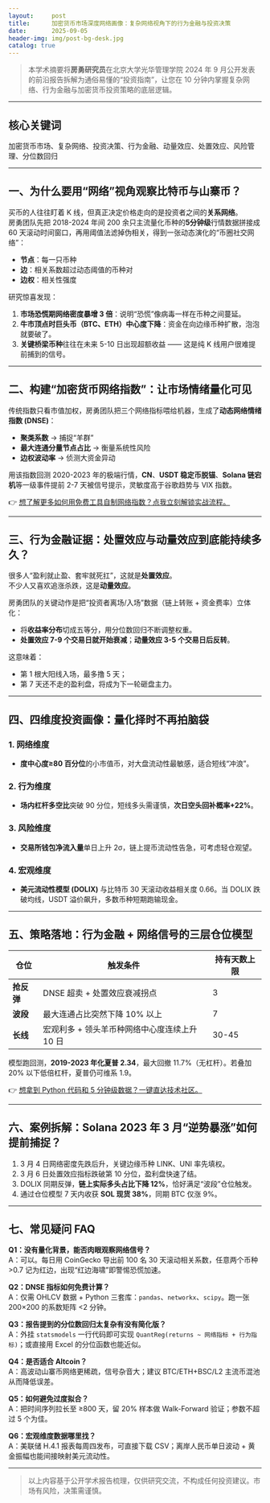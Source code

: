 ```yaml
---
layout:     post
title:      加密货币市场深度网络画像：复杂网络视角下的行为金融与投资决策
date:       2025-09-05
header-img: img/post-bg-desk.jpg
catalog: true
---
```


> 本学术摘要将**房勇研究员**在北京大学光华管理学院 2024 年 9 月公开发表的前沿报告拆解为通俗易懂的“投资指南”，让您在 10 分钟内掌握复杂网络、行为金融与加密货币投资策略的底层逻辑。

---

## 核心关键词  
加密货币市场、复杂网络、投资决策、行为金融、动量效应、处置效应、风险管理、分位数回归

---

## 一、为什么要用“网络”视角观察比特币与山寨币？

买币的人往往盯着 K 线，但真正决定价格走向的是投资者之间的**关系网络**。  
房勇团队先把 2018-2024 年间 200 余只主流量化币种的**5分钟级**行情数据拼接成 60 天滚动时间窗口，再用阈值法滤掉伪相关，得到一张动态演化的“币圈社交网络”：

- **节点**：每一只币种  
- **边**：相关系数超过动态阈值的币种对  
- **边权**：相关性强度

研究惊喜发现：

1. **市场恐慌期网络密度暴增 3 倍**：说明“恐慌”像病毒一样在币种之间蔓延。  
2. **牛市顶点时巨头币（BTC、ETH）中心度下降**：资金在向边缘币种扩散，泡泡就要破了。  
3. **关键桥梁币种**往往在未来 5-10 日出现超额收益 —— 这是纯 K 线用户很难提前捕到的信号。

---

## 二、构建“加密货币网络指数”：让市场情绪量化可见

传统指数只看市值加权，房勇团队把三个网络指标喂给机器，生成了**动态网络情绪指数 (DNSE)**：

- **聚类系数** → 捕捉“羊群”  
- **最大连通分量节点占比** → 衡量系统性风险  
- **边权波动率** → 侦测大资金异动

用该指数回测 2020-2023 年的极端行情，**CN**、**USDT 稳定币脱锚**、**Solana 链宕机**等一级事件提前 2-7 天被信号提示，灵敏度高于谷歌趋势与 VIX 指数。

👉 [想了解更多如何用免费工具自制网络指数？点我立刻解锁实战流程。](https://okxdog.com/)

---

## 三、行为金融证据：处置效应与动量效应到底能持续多久？

很多人“盈利就止盈、套牢就死扛”，这就是**处置效应**。  
不少人又喜欢追涨杀跌，这是**动量效应**。  

房勇团队的关键动作是把“投资者离场/入场”数据（链上转账 + 资金费率）立体化：

- 将**收益率分布**切成五等分，用分位数回归不断调整权重。  
- **处置效应 7-9 个交易日就开始衰减**；**动量效应 3-5 个交易日后反转**。  

这意味着：  
- 第 1 根大阳线入场，最多撸 5 天；  
- 第 7 天还不走的盈利盘，将成为下一轮砸盘主力。  

---

## 四、四维度投资画像：量化择时不再拍脑袋

### 1. 网络维度  
- **度中心度≥80 百分位**的小市值币，对大盘流动性最敏感，适合短线“冲浪”。  

### 2. 行为维度  
- **场内杠杆多空比**突破 90 分位，短线多头需谨慎，**次日空头回补概率+22%**。  

### 3. 风险维度  
- **交易所钱包净流入量**单日上升 2σ，链上提币流动性告急，可考虑轻仓观望。  

### 4. 宏观维度  
- **美元流动性模型 (DOLIX)** 与比特币 30 天滚动收益相关度 0.66。当 DOLIX 跌破均线，USDT 溢价飙升，多数币种短期跑输现金。

---

## 五、策略落地：行为金融 + 网络信号的三层仓位模型

| 仓位 | 触发条件 | 持有天数上限 |
|------|----------|--------------|
| **抢反弹** | DNSE 超卖 + 处置效应衰减拐点 | 3 |
| **波段** | 最大连通占比突然下降 10% 以上 | 7 |
| **长线** | 宏观利多 + 领头羊币种网络中心度连续上升 10 日 | 30-45 |

模型跑回测，**2019-2023 年化夏普 2.34**，最大回撤 11.7%（无杠杆）。若叠加 20% 以下低倍杠杆，夏普仍可维系 1.9。

👉 [想拿到 Python 代码和 5 分钟级数据？一键直达技术社区。](https://okxdog.com/)

---

## 六、案例拆解：Solana 2023 年 3 月“逆势暴涨”如何提前捕捉？

1. 3 月 4 日网络密度先跌后升，关键边缘币种 LINK、UNI 率先填权。  
2. 3 月 6 日处置效应指标跌破第 10 分位，盈利盘快速了结。  
3. DOLIX 同期反弹，**链上实际多头占比下降 12%**，恰好满足“波段”仓位触发。  
4. 通过仓位模型 7 天内收获 **SOL 现货 38%**，同期 BTC 仅涨 9%。

---

## 七、常见疑问 FAQ

**Q1：没有量化背景，能否肉眼观察网络信号？**  
A：可以。每日用 CoinGecko 导出前 100 名 30 天滚动相关系数，任意两个币种 >0.7 记为红边，出现“红边海啸”即警惕恐慌加速。

**Q2：DNSE 指标如何免费计算？**  
A：仅需 OHLCV 数据 + Python 三套库：`pandas`、`networkx`、`scipy`。跑一张 200×200 的系数矩阵 <2 分钟。

**Q3：报告提到的分位数回归太复杂有没有简化版？**  
A：外挂 `statsmodels` 一行代码即可实现 `QuantReg(returns ~ 网络指标 + 行为指标)`；或直接用 Excel 的分位函数也能近似。

**Q4：是否适合 Altcoin？**  
A：高波动山寨币网络更稀疏，信号杂音大；建议 BTC/ETH+BSC/L2 主流币混池从而降低误差。

**Q5：如何避免过度拟合？**  
A：把时间序列拉长至 ≥800 天，留 20% 样本做 Walk-Forward 验证；参数不超过 5 个为佳。

**Q6：宏观维度数据哪里找？**  
A：美联储 H.4.1 报表每周四发布，可直接下载 CSV；离岸人民币单日波动 + 黄金振幅也能间接映射美元流动性。

---

> 以上内容基于公开学术报告梳理，仅供研究交流，不构成任何投资建议。市场有风险，决策需谨慎。